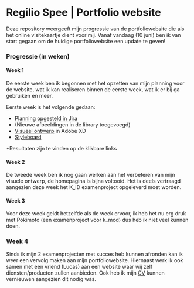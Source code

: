 # Regilio Spee | Portfolio website

Deze repository weergeeft mijn progressie van de portfoliowebsite die als het online visitekaartje dient voor mij.
Vanaf vandaag (10 juni) ben ik van start gegaan om de huidige portfoliowebsite een update te geven!

### Progressie (in weken)
#### Week 1 
De eerste week ben ik begonnen met het opzetten van mijn planning voor de website, wat ik kan realiseren binnen de eerste week, wat ik er bij ga gebruiken en meer.

Eerste week is het volgende gedaan:
* [Planning opgesteld in Jira](https://regilio.atlassian.net/secure/RapidBoard.jspa?rapidView=3&projectKey=RPW&selectedIssue=RPW-1&atlOrigin=eyJpIjoiY2MwN2Y4N2YyYTg4NDMyOTllZTg0NzI1ZTQxNDAwZTUiLCJwIjoiaiJ9)
* (Nieuwe afbeeldingen in de library toegevoegd)
* [Visueel ontwerp](https://xd.adobe.com/view/6a4ecffd-b7ee-4cee-648a-f6f914bcda2f-1c7f/?fullscreen) in Adobe XD
* [Styleboard](https://xd.adobe.com/view/ddb96480-3558-4ae1-5ad0-39f86eb7023e-ab88/?fullscreen)

*Resultaten zijn te vinden op de klikbare links


#### Week 2 
De tweede week ben ik nog gaan werken aan het verbeteren van mijn visuele ontwerp, de homepagina is bijna voltooid. Het is deels vertraagd aangezien deze week het K_ID examenproject opgeleverd moet worden.


#### Week 3
Voor deze week geldt hetzelfde als de week ervoor, ik heb het nu erg druk met Pokimoto (een examenproject voor k_mod) dus heb ik niet veel kunnen doen.


### Week 4
Sinds ik mijn 2 examenprojecten met succes heb kunnen afronden kan ik weer een vervolg maken aan mijn portfoliowebsite. Hiernaast werk ik ook samen met een vriend (Lucas) aan een website waar wij zelf diensten/producten zullen aanbieden.
Ook heb ik mijn [CV](https://github.com/RegilioSpee/portfolio-website/blob/master/img/cv-regilio-spee.pdf) kunnen vernieuwen aangezien dit nodig was.
